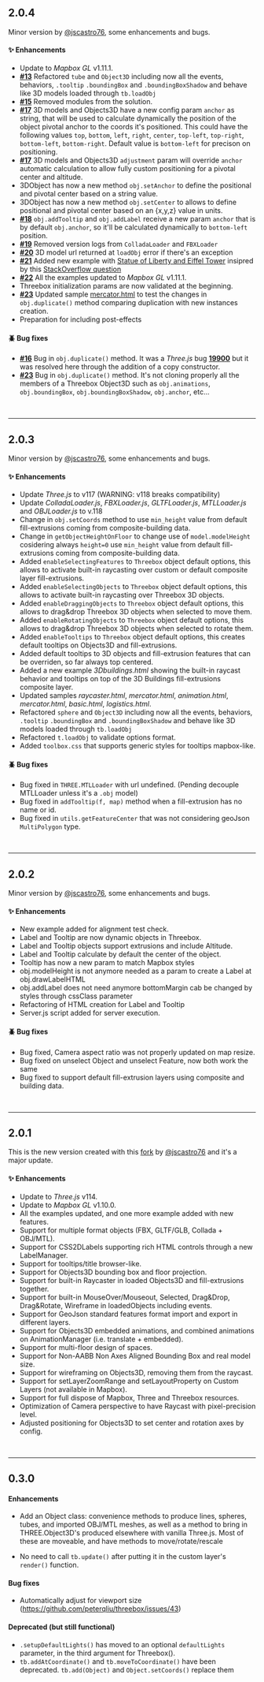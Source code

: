 ## 2.0.4

Minor version by [@jscastro76](https://github.com/jscastro76), some enhancements and bugs. 

#### :sparkles: Enhancements

- Update to *Mapbox GL* v1.11.1.
- [**#13**](https://github.com/jscastro76/threebox/issues/13) Refactored `tube` and `Object3D` including now all the events, behaviors, `.tooltip` `.boundingBox` and `.boundingBoxShadow` and behave like 3D models loaded through `tb.loadObj`
- [**#15**](https://github.com/jscastro76/threebox/issues/15) Removed modules from the solution. 
- [**#17**](https://github.com/jscastro76/threebox/issues/17) 3D models and Objects3D have a new config param `anchor` as string, that will be used to calculate dynamically the position of the object pivotal anchor to the coords it's positioned. This could have the following values `top`, `bottom`, `left`, `right`, `center`, `top-left`, `top-right`, `bottom-left`, `bottom-right`. Default value is `bottom-left` for precison on positioning.
- [**#17**](https://github.com/jscastro76/threebox/issues/17) 3D models and Objects3D `adjustment` param will override `anchor` automatic calculation to allow fully custom positioning for a pivotal center and altitude.  
- 3DObject has now a new method `obj.setAnchor` to define the positional and pivotal center based on a string value.
- 3DObject has now a new method `obj.setCenter` to allows to define positional and pivotal center based on an {x,y,z} value in units.
- [**#18**](https://github.com/jscastro76/threebox/issues/18) `obj.addTooltip` and `obj.addLabel` receive a new param `anchor` that is by default `obj.anchor`, so it'll be calculated dynamically to `bottom-left` position. 
- [**#19**](https://github.com/jscastro76/threebox/issues/19) Removed version logs from `ColladaLoader` and `FBXLoader` 
- [**#20**](https://github.com/jscastro76/threebox/issues/20) 3D model url returned at `loadObj` error if there's an exception
- [**#21**](https://github.com/jscastro76/threebox/issues/21) Added new example with [Statue of Liberty and Eiffel Tower](https://github.com/jscastro76/threebox/blob/master/examples/eiffel.html) insipred by this [StackOverflow question](https://stackoverflow.com/questions/46701072/how-to-put-threejs-building-on-mapbox-to-its-real-place/46705447#)
- [**#22**](https://github.com/jscastro76/threebox/issues/22) All the examples updated to *Mapbox GL* v1.11.1.
- Threebox initialization params are now validated at the beginning. 
- [**#23**](https://github.com/jscastro76/threebox/issues/23) Updated sample [mercator.html](https://github.com/jscastro76/threebox/blob/master/examples/mercator.html) to test the changes in `obj.duplicate()` method comparing duplication with new instances creation.
- Preparation for including post-effects  

#### :beetle: Bug fixes
- [**#16**](https://github.com/jscastro76/threebox/issues/16) Bug in `obj.duplicate()` method. It was a *Three.js* bug [**19900**](https://github.com/mrdoob/three.js/issues/19900) but it was resolved here through the addition of a copy constructor.
- [**#23**](https://github.com/jscastro76/threebox/issues/23) Bug in `obj.duplicate()` method. It's not cloning properly all the members of a Threebox Object3D such as `obj.animations`, `obj.boundingBox`, `obj.boundingBoxShadow`, `obj.anchor`, etc...


<br>

- - - 

## 2.0.3

Minor version by [@jscastro76](https://github.com/jscastro76), some enhancements and bugs. 

#### :sparkles: Enhancements

- Update *Three.js* to v117 (WARNING: v118 breaks compatibility)
- Update *ColladaLoader.js*, *FBXLoader.js*, *GLTFLoader.js*, *MTLLoader.js* and *OBJLoader.js* to v.118
- Change in `obj.setCoords` method to use `min_height` value from default fill-extrusions coming from composite-building data.
- Change in `getObjectHeightOnFloor` to change use of `model.modelHeight` cosidering always `height=0` use `min_height` value from default fill-extrusions coming from composite-building data.
- Added `enableSelectingFeatures` to `Threebox` object default options, this allows to activate built-in raycasting over custom or default composite layer fill-extrusions. 
- Added `enableSelectingObjects` to `Threebox` object default options, this allows to activate built-in raycasting over Threebox 3D objects.  
- Added `enableDraggingObjects` to `Threebox` object default options, this allows to drag&drop Threebox 3D objects when selected to move them. 
- Added `enableRotatingObjects` to `Threebox` object default options, this allows to drag&drop Threebox 3D objects when selected to rotate them. 
- Added `enableTooltips` to `Threebox` object default options, this creates default tooltips on Objects3D and fill-extrusions.
- Added default tooltips to 3D objects and fill-extrusion features that can be overriden, so far always top centered.
- Added a new example *3Dbuildings.html* showing the built-in raycast behavior and tooltips on top of the 3D Buildings fill-extrusions composite layer.
- Updated samples *raycaster.html*, *mercator.html*, *animation.html*, *mercator.html*, *basic.html*, *logistics.html*.
- Refactored `sphere` and `Object3D` including now all the events, behaviors, `.tooltip` `.boundingBox` and `.boundingBoxShadow` and behave like 3D models loaded through `tb.loadObj`
- Refactored `t.loadObj` to validate options format.
- Added `toolbox.css` that supports generic styles for tooltips mapbox-like.

#### :beetle: Bug fixes

- Bug fixed in `THREE.MTLLoader` with url undefined. (Pending decouple MTLLoader unless it's a `.obj` model)
- Bug fixed in `addTooltip(f, map)` method when a fill-extrusion has no name or id.
- Bug fixed in `utils.getFeatureCenter` that was not considering geoJson `MultiPolygon` type.

<br>

- - - 

## 2.0.2

Minor version by [@jscastro76](https://github.com/jscastro76), some enhancements and bugs. 

#### :sparkles: Enhancements

- New example added for alignment test check.
- Label and Tooltip are now dynamic objects in Threebox.
- Label and Tooltip objects support extrusions and include Altitude.
- Label and Tooltip calculate by default the center of the object.
- Tooltip has now a new param to match Mapbox styles
- obj.modelHeight is not anymore needed as a param to create a Label at obj.drawLabelHTML
- obj.addLabel does not need anymore bottomMargin cab be changed by styles through cssClass parameter
- Refactoring of HTML creation for Label and Tooltip
- Server.js script added for server execution.

#### :beetle: Bug fixes
- Bug fixed, Camera aspect ratio was not properly updated on map resize.
- Bug fixed on unselect Object and unselect Feature, now both work the same
- Bug fixed to support default fill-extrusion layers using composite and building data.

<br>

- - - 

## 2.0.1

This is the new version created with this [fork]((https://github.com/jscastro76/threebox)) by [@jscastro76](https://github.com/jscastro76) and it's a major update. 

#### :sparkles: Enhancements

- Update to *Three.js* v114.
- Update to *Mapbox GL* v1.10.0.
- All the examples updated, and one more example added with new features.
- Support for multiple format objects (FBX, GLTF/GLB, Collada + OBJ/MTL).
- Support for CSS2DLabels supporting rich HTML controls through a new LabelManager.
- Support for tooltips/title browser-like.
- Support for Objects3D bounding box and floor projection.
- Support for built-in Raycaster in loaded Objects3D and fill-extrusions together.
- Support for built-in MouseOver/Mouseout, Selected, Drag&Drop, Drag&Rotate, Wireframe in loadedObjects including events.
- Support for GeoJson standard features format import and export in different layers.
- Support for Objects3D embedded animations, and combined animations on AnimationManager (i.e. translate + embedded).
- Support for multi-floor design of spaces.
- Support for Non-AABB Non Axes Aligned Bounding Box and real model size. 
- Support for wireframing on Objects3D, removing them from the raycast.
- Support for setLayerZoomRange and setLayoutProperty on Custom Layers (not available in Mapbox).
- Support for full dispose of Mapbox, Three and Threebox resources.
- Optimization of Camera perspective to have Raycast with pixel-precision level.
- Adjusted positioning for Objects3D to set center and rotation axes by config.

<br>

- - - 

## 0.3.0

#### Enhancements

- Add an Object class: convenience methods to produce lines, spheres, tubes, and imported OBJ/MTL meshes, as well as a method to bring in THREE.Object3D's produced elsewhere with vanilla Three.js. Most of these are moveable, and have methods to move/rotate/rescale

- No need to call `tb.update()` after putting it in the custom layer's `render()` function.

#### Bug fixes

- Automatically adjust for viewport size (https://github.com/peterqliu/threebox/issues/43)

#### Deprecated (but still functional)
- `.setupDefaultLights()` has moved to an optional `defaultLights` parameter, in the third argument for Threebox().
- `tb.addAtCoordinate()` and `tb.moveToCoordinate()` have been deprecated. `tb.add(Object)` and `Object.setCoords()` replace them